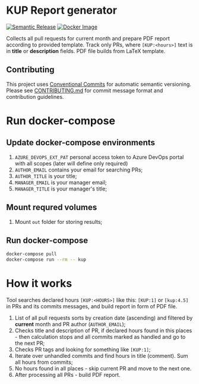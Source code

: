 # KUP Report generator

[![Semantic Release](https://img.shields.io/badge/semantic--release-enabled-brightgreen?logo=semantic-release)](https://github.com/semantic-release/semantic-release)
[![Docker Image](https://img.shields.io/docker/v/fedorinoalex/kup-generator?logo=docker&label=docker)](https://hub.docker.com/r/fedorinoalex/kup-generator)

Collects all pull requests for current month and prepare PDF report according to provided template. Track only PRs, where `[KUP:<hours>]` text is in **title** or **description** fields. PDF file builds from LaTeX template.

## Contributing

This project uses [Conventional Commits](https://www.conventionalcommits.org/) for automatic semantic versioning. Please see [CONTRIBUTING.md](CONTRIBUTING.md) for commit message format and contribution guidelines.

# Run docker-compose

## Update docker-compose environments
1. `AZURE_DEVOPS_EXT_PAT` personal access token to Azure DevOps portal with all scopes (later will define only required)
2. `AUTHOR_EMAIL` contains your email for searching PRs;
3. `AUTHOR_TITLE` is your title;
4. `MANAGER_EMAIL` is your manager email;
5. `MANAGER_TITLE` is your manager's title;

## Mount requred volumes
1. Mount `out` folder for storing results;

## Run docker-compose

``` bash
docker-compose pull
docker-compose run --rm -- kup
```

# How it works 
Tool searches declared hours `[KUP:<HOURS>]` like this: `[KUP:1]` or `[kup:4.5]` in PRs and its commits messages, and build report in form of PDF file.

1. List of all pull requests sorts by creation date (ascending) and filtered by **current** month and PR author (`AUTHOR_EMAIL`);
2. Checks title and description of PR, if declared hours found in this places - then calculation stops and all commits marked as handled and go to the next PR;
3. Checks PR tags and looking for something like `[KUP:1]`;
4. Iterate over unhandled commits and find hours in title (comment). Sum all hours from commits;
5. No hours found in all places - skip current PR and move to the next one.
6. After processing all PRs - build PDF report.

